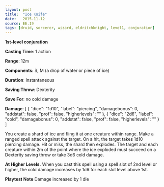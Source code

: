 ```yaml
---
layout: post
title:  "Ice Knife"
date:   2015-11-12
source: EE.19
tags: [druid, sorcerer, wizard, eldritchknight, level1, conjuration]
---
```


**1st-level conjuration**

**Casting Time**: 1 action

**Range**: 12m

**Components**: S, M (a drop of water or piece of ice)

**Duration**: Instantaneous

**Saving Throw**: Dexterity

**Save For**: no cold damage

**Damage**: [ { "dice": "1d10", "label": "piercing", "damagebonus": 0, "addstat": false, "prof": false, "higherlevels": "" },  { "dice": "2d6", "label": "cold", "damagebonus": 0, "addstat": false, "prof": false, "higherlevels": "" }  ]

You create a shard of ice and fling it at one creature within range. Make a ranged spell attack against the target. On a hit, the target takes 1d10 piercing damage. Hit or miss, the shard then explodes. The target and each creature within 2m of the point where the ice exploded must succeed on a Dexterity saving throw or take 3d6 cold damage.

**At Higher Levels.** When you cast this spell using a spell slot of 2nd level or higher, the cold damage increases by 1d6 for each slot level above 1st.

**Playtest Note** Damage increased by 1 die
